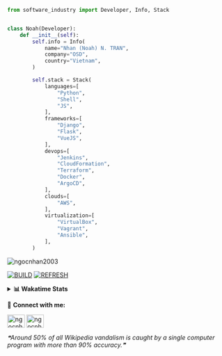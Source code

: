 ```python
from software_industry import Developer, Info, Stack


class Noah(Developer):
    def __init__(self):
        self.info = Info(
            name="Nhan (Noah) N. TRAN",
            company="OSD",
            country="Vietnam",
        )

        self.stack = Stack(
            languages=[
                "Python",
                "Shell",
                "JS",
            ],
            frameworks=[
                "Django",
                "Flask",
                "VueJS",
            ],
            devops=[
                "Jenkins",
                "CloudFormation",
                "Terraform",
                "Docker",
                "ArgoCD",
            ],
            clouds=[
                "AWS",
            ],
            virtualization=[
                "VirtualBox",
                "Vagrant",
                "Ansible",
            ],
        )
```
<img src="https://komarev.com/ghpvc/?username=ngocnhan2003&label=Profile%20views&color=0e75b6&style=flat" alt="ngocnhan2003" /> 

[![BUILD](https://github.com/ngocnhan2003/ngocnhan2003/actions/workflows/001_build.yml/badge.svg)](https://github.com/ngocnhan2003/ngocnhan2003/actions/workflows/001_build.yml)
[![REFRESH](https://github.com/ngocnhan2003/ngocnhan2003/actions/workflows/002_refresh.yml/badge.svg)](https://github.com/ngocnhan2003/ngocnhan2003/actions/workflows/002_refresh.yml)

<details> 
  <summary><b>📊 Wakatime Stats</b></summary>
  <br>
  
<!--START_SECTION:waka-->
![Code Time](http://img.shields.io/badge/Code%20Time-613%20hrs%2043%20mins-blue)

**I'm an Early 🐤** 

```text
🌞 Morning    42 commits     █████░░░░░░░░░░░░░░░░░░░░   19.91% 
🌆 Daytime    77 commits     █████████░░░░░░░░░░░░░░░░   36.49% 
🌃 Evening    43 commits     █████░░░░░░░░░░░░░░░░░░░░   20.38% 
🌙 Night      49 commits     █████░░░░░░░░░░░░░░░░░░░░   23.22%

```
📅 **I'm Most Productive on Wednesday** 

```text
Monday       29 commits     ███░░░░░░░░░░░░░░░░░░░░░░   13.74% 
Tuesday      28 commits     ███░░░░░░░░░░░░░░░░░░░░░░   13.27% 
Wednesday    59 commits     ███████░░░░░░░░░░░░░░░░░░   27.96% 
Thursday     58 commits     ██████░░░░░░░░░░░░░░░░░░░   27.49% 
Friday       14 commits     █░░░░░░░░░░░░░░░░░░░░░░░░   6.64% 
Saturday     9 commits      █░░░░░░░░░░░░░░░░░░░░░░░░   4.27% 
Sunday       14 commits     █░░░░░░░░░░░░░░░░░░░░░░░░   6.64%

```


📊 **This Week I Spent My Time On** 

```text
⌚︎ Time Zone: Asia/Ho_Chi_Minh

💬 Programming Languages: 
Go                       9 hrs 44 mins       █████████████████░░░░░░░░   70.99% 
GraphQL                  1 hr 30 mins        ██░░░░░░░░░░░░░░░░░░░░░░░   11.03% 
SQL                      1 hr 2 mins         ██░░░░░░░░░░░░░░░░░░░░░░░   7.6% 
YAML                     29 mins             █░░░░░░░░░░░░░░░░░░░░░░░░   3.58% 
Lua                      22 mins             ░░░░░░░░░░░░░░░░░░░░░░░░░   2.76%

🔥 Editors: 
GoLand                   12 hrs 13 mins      ██████████████████████░░░   89.04% 
VS Code                  1 hr 30 mins        ██░░░░░░░░░░░░░░░░░░░░░░░   10.96%

💻 Operating System: 
Linux                    13 hrs 43 mins      █████████████████████████   100.0%

```

**I Mostly Code in Python** 

```text
Python                   14 repos            ███████████░░░░░░░░░░░░░░   43.75% 
JavaScript               6 repos             ████░░░░░░░░░░░░░░░░░░░░░   18.75% 
TypeScript               2 repos             █░░░░░░░░░░░░░░░░░░░░░░░░   6.25% 
Kotlin                   2 repos             █░░░░░░░░░░░░░░░░░░░░░░░░   6.25% 
Vue                      2 repos             █░░░░░░░░░░░░░░░░░░░░░░░░   6.25%

```



 Last Updated on 28/10/2022 03:34:34 UTC+7
<!--END_SECTION:waka-->
</details>

🔗 **Connect with me:**

<a href="https://linkedin.com/in/ngocnhan2003" target="blank"><img align="center" src="https://raw.githubusercontent.com/rahuldkjain/github-profile-readme-generator/master/src/images/icons/Social/linked-in-alt.svg" alt="ngocnhan2003" height="30" width="40" /></a>
<a href="https://instagram.com/ngocnhan2003" target="blank"><img align="center" src="https://raw.githubusercontent.com/rahuldkjain/github-profile-readme-generator/master/src/images/icons/Social/instagram.svg" alt="ngocnhan2003" height="30" width="40" /></a>


<!--STARTS_HERE_QUOTE_README-->
<i>❝Around 50% of all Wikipedia vandalism is caught by a single computer program with more than 90% accuracy.❞</i>
<!--ENDS_HERE_QUOTE_README-->
